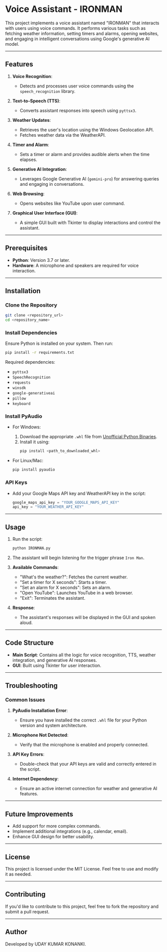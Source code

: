 # Voice Assistant - IRONMAN

This project implements a voice assistant named "IRONMAN" that interacts with users using voice commands. It performs various tasks such as fetching weather information, setting timers and alarms, opening websites, and engaging in intelligent conversations using Google's generative AI model.

---

## Features

1. **Voice Recognition**:
   - Detects and processes user voice commands using the `speech_recognition` library.

2. **Text-to-Speech (TTS)**:
   - Converts assistant responses into speech using `pyttsx3`.

3. **Weather Updates**:
   - Retrieves the user's location using the Windows Geolocation API.
   - Fetches weather data via the WeatherAPI.

4. **Timer and Alarm**:
   - Sets a timer or alarm and provides audible alerts when the time elapses.

5. **Generative AI Integration**:
   - Leverages Google Generative AI (`gemini-pro`) for answering queries and engaging in conversations.

6. **Web Browsing**:
   - Opens websites like YouTube upon user command.

7. **Graphical User Interface (GUI)**:
   - A simple GUI built with Tkinter to display interactions and control the assistant.

---

## Prerequisites

- **Python**: Version 3.7 or later.
- **Hardware**: A microphone and speakers are required for voice interaction.

---

## Installation

### Clone the Repository
   ```bash
   git clone <repository_url>
   cd <repository_name>
   ```

### Install Dependencies
   Ensure Python is installed on your system. Then run:
   ```bash
   pip install -r requirements.txt
   ```
   Required dependencies:
   - `pyttsx3`
   - `SpeechRecognition`
   - `requests`
   - `winsdk`
   - `google-generativeai`
   - `pillow`
   - `keyboard`

### Install PyAudio
   - For Windows:
     1. Download the appropriate `.whl` file from [Unofficial Python Binaries](https://www.lfd.uci.edu/~gohlke/pythonlibs/#pyaudio).
     2. Install it using:
        ```bash
        pip install <path_to_downloaded_whl>
        ```

   - For Linux/Mac:
     ```bash
     pip install pyaudio
     ```

### API Keys
   - Add your Google Maps API key and WeatherAPI key in the script:
     ```python
     google_maps_api_key = "YOUR_GOOGLE_MAPS_API_KEY"
     api_key = "YOUR_WEATHER_API_KEY"
     ```

---

## Usage

1. Run the script:
   ```bash
   python IRONMAN.py
   ```

2. The assistant will begin listening for the trigger phrase `Iron Man`.

3. **Available Commands**:
   - "What's the weather?": Fetches the current weather.
   - "Set a timer for X seconds": Starts a timer.
   - "Set an alarm for X seconds": Sets an alarm.
   - "Open YouTube": Launches YouTube in a web browser.
   - "Exit": Terminates the assistant.

4. **Response**:
   - The assistant's responses will be displayed in the GUI and spoken aloud.

---

## Code Structure

- **Main Script**: Contains all the logic for voice recognition, TTS, weather integration, and generative AI responses.
- **GUI**: Built using Tkinter for user interaction.

---

## Troubleshooting

### Common Issues

1. **PyAudio Installation Error**:
   - Ensure you have installed the correct `.whl` file for your Python version and system architecture.

2. **Microphone Not Detected**:
   - Verify that the microphone is enabled and properly connected.

3. **API Key Errors**:
   - Double-check that your API keys are valid and correctly entered in the script.

4. **Internet Dependency**:
   - Ensure an active internet connection for weather and generative AI features.

---

## Future Improvements

- Add support for more complex commands.
- Implement additional integrations (e.g., calendar, email).
- Enhance GUI design for better usability.

---

## License
This project is licensed under the MIT License. Feel free to use and modify it as needed.

---

## Contributing
If you'd like to contribute to this project, feel free to fork the repository and submit a pull request.

---

## Author
Developed by UDAY KUMAR KONANKI.

